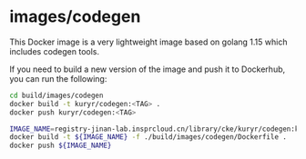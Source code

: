 # images/codegen

This Docker image is a very lightweight image based on golang 1.15 which
includes codegen tools.

If you need to build a new version of the image and push it to Dockerhub, you
can run the following:

```bash
cd build/images/codegen
docker build -t kuryr/codegen:<TAG> .
docker push kuryr/codegen:<TAG>
```

```bash
IMAGE_NAME=registry-jinan-lab.insprcloud.cn/library/cke/kuryr/codegen:kubernetes-1.18.4  // 跟 hack中pull的镜像路径一致
docker build -t ${IMAGE_NAME} -f ./build/images/codegen/Dockerfile .
docker push ${IMAGE_NAME}
```

